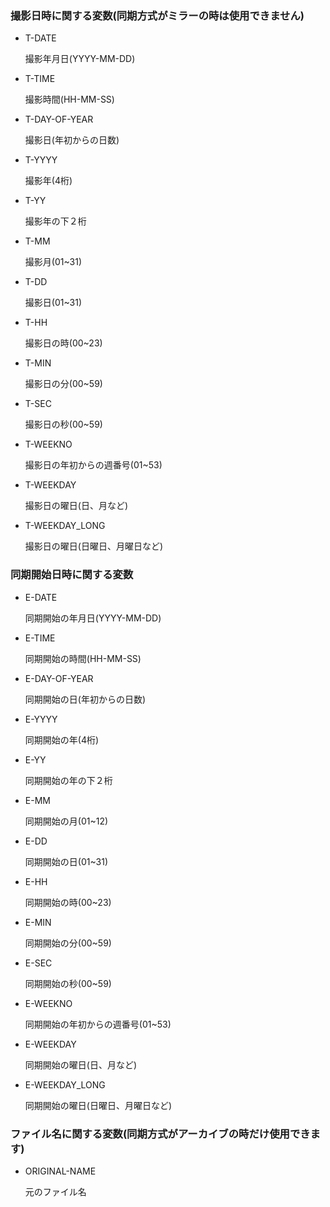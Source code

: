 ### 撮影日時に関する変数(同期方式がミラーの時は使用できません)

- T-DATE

  撮影年月日(YYYY-MM-DD)

- T-TIME

  撮影時間(HH-MM-SS)

- T-DAY-OF-YEAR

  撮影日(年初からの日数)

- T-YYYY

  撮影年(4桁)

- T-YY

  撮影年の下２桁

- T-MM

  撮影月(01~31)

- T-DD

  撮影日(01~31)

- T-HH

  撮影日の時(00~23)

- T-MIN

  撮影日の分(00~59)

- T-SEC

  撮影日の秒(00~59)

- T-WEEKNO

  撮影日の年初からの週番号(01~53)

- T-WEEKDAY

  撮影日の曜日(日、月など)

- T-WEEKDAY_LONG

  撮影日の曜日(日曜日、月曜日など)

### 同期開始日時に関する変数

- E-DATE

  同期開始の年月日(YYYY-MM-DD)

- E-TIME

  同期開始の時間(HH-MM-SS)

- E-DAY-OF-YEAR

  同期開始の日(年初からの日数)

- E-YYYY

  同期開始の年(4桁)

- E-YY

  同期開始の年の下２桁

- E-MM

  同期開始の月(01~12)

- E-DD

  同期開始の日(01~31)

- E-HH

  同期開始の時(00~23)

- E-MIN

  同期開始の分(00~59)

- E-SEC

  同期開始の秒(00~59)

- E-WEEKNO

  同期開始の年初からの週番号(01~53)

- E-WEEKDAY

  同期開始の曜日(日、月など)

- E-WEEKDAY_LONG

  同期開始の曜日(日曜日、月曜日など)

### ファイル名に関する変数(同期方式がアーカイブの時だけ使用できます)

- ORIGINAL-NAME

  元のファイル名
